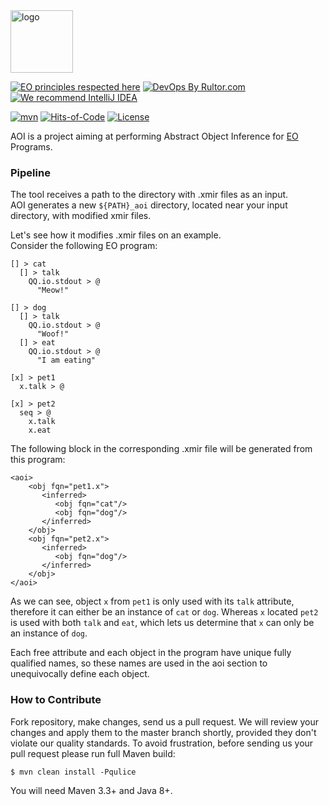 <img alt="logo" src="https://www.objectionary.com/cactus.svg" height="100px" />

[![EO principles respected here](https://www.elegantobjects.org/badge.svg)](https://www.elegantobjects.org)
[![DevOps By Rultor.com](http://www.rultor.com/b/objectionary/eo-files)](http://www.rultor.com/p/objectionary/aoi)
[![We recommend IntelliJ IDEA](https://www.elegantobjects.org/intellij-idea.svg)](https://www.jetbrains.com/idea/)

[![mvn](https://github.com/objectionary/ddr/actions/workflows/build.yml/badge.svg?branch=master)](https://github.com/objectionary/aoi/actions/workflows/build.yml)
[![Hits-of-Code](https://hitsofcode.com/github/objectionary/aoi)](https://hitsofcode.com/view/github/objectionary/aoi)
[![License](https://img.shields.io/badge/license-MIT-green.svg)](https://github.com/objectionary/aoi/blob/master/LICENSE.txt)

AOI is a project aiming at performing Abstract Object Inference for [EO](https://www.eolang.org) Programs.

### Pipeline

The tool receives a path to the directory with .xmir files as an input.  
AOI generates a new `${PATH}_aoi` directory, located near your input directory, with modified xmir files.

Let's see how it modifies .xmir files on an example.  
Consider the following EO program:
```
[] > cat
  [] > talk
    QQ.io.stdout > @
      "Meow!"

[] > dog
  [] > talk
    QQ.io.stdout > @
      "Woof!"
  [] > eat
    QQ.io.stdout > @
      "I am eating"

[x] > pet1
  x.talk > @

[x] > pet2
  seq > @
    x.talk
    x.eat
```

The following block in the corresponding .xmir file will be generated from this program:

```
<aoi>
    <obj fqn="pet1.x">
       <inferred>
          <obj fqn="cat"/>
          <obj fqn="dog"/>
       </inferred>
    </obj>
    <obj fqn="pet2.x">
       <inferred>
          <obj fqn="dog"/>
       </inferred>
    </obj>
</aoi>
```

As we can see, object `x` from `pet1` is only used with its `talk` attribute, therefore it can either be 
an instance of `cat` or `dog`. Whereas `x` located `pet2` is used with both `talk` and `eat`, which
lets us determine that `x` can only be an instance of `dog`.

Each free attribute and each object in the program have unique fully qualified names, so these names
are used in the aoi section to unequivocally define each object.

### How to Contribute
Fork repository, make changes, send us a pull request. We will review your changes and apply them to the master branch shortly, provided they don't violate our quality standards. To avoid frustration, before sending us your pull request please run full Maven build:
```
$ mvn clean install -Pqulice
```
You will need Maven 3.3+ and Java 8+.